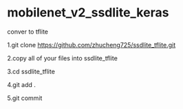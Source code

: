 # mobilenet_v2_ssdlite_keras
conver to tflite


1.git clone https://github.com/zhucheng725/ssdlite_tflite.git

2.copy all of your files into ssdlite_tflite

3.cd ssdlite_tflite

4.git add .

5.git commit

